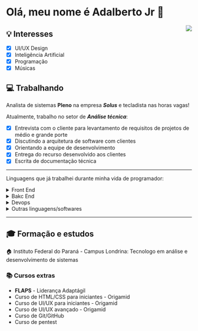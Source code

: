 # Olá, meu nome é Adalberto Jr :facepunch: 

<!-- Imagem do progrmador -->
<img align="right" src="https://media1.giphy.com/media/v1.Y2lkPTc5MGI3NjExd2Mzem9sdDJjOWs3bTV3bm43MHVxbWRtOWxqMjNqbXFjMHl1ZmZ4NiZlcD12MV9pbnRlcm5hbF9naWZfYnlfaWQmY3Q9Zw/qgQUggAC3Pfv687qPC/giphy.gif">

## :bulb: Interesses 
- [X] UI/UX Design
- [X] Inteligência Artificial
- [X] Programação
- [X] Músicas  

## :computer: Trabalhando  
Analista de sistemas **Pleno** na empresa **_Solus_** e tecladista nas horas vagas!

Atualmente, trabalho no setor de **_Análise técnica_**:
- [X] Entrevista com o cliente para levantamento de requisitos de projetos de médio e grande porte
- [X] Discutindo a arquitetura de software com clientes
- [X] Orientando a equipe de desenvolvimento
- [X] Entrega do recurso desenvolvido aos clientes
- [X] Escrita de documentação técnica 

---
Linguagens que já trabalhei durante minha vida de programador:

<details>
  <summary> Front End </summary>
  <p align="left">  
    <img src="https://raw.githubusercontent.com/devicons/devicon/master/icons/html5/html5-original-wordmark.svg" alt="html5" width="30" height="30"/>
    <img src="https://raw.githubusercontent.com/devicons/devicon/master/icons/css3/css3-original-wordmark.svg" alt="css3" width="30" height="30"/>  
    <img src="https://raw.githubusercontent.com/devicons/devicon/master/icons/javascript/javascript-original.svg" alt="javascript" width="30" height="30"/>    
    <img src="https://raw.githubusercontent.com/devicons/devicon/master/icons/react/react-original-wordmark.svg" alt="react" width="30" height="30"/>  
    <img src="https://raw.githubusercontent.com/devicons/devicon/master/icons/typescript/typescript-original.svg" alt="typescript" width="30" height="30"/> 
  </p>  
</details>

<details>
  <summary> Bakc End </summary>
  <p align="left">  
    <img src="https://raw.githubusercontent.com/devicons/devicon/master/icons/java/java-original.svg" alt="java" width="30" height="30"/>  
    <img src="https://raw.githubusercontent.com/devicons/devicon/master/icons/oracle/oracle-original.svg" alt="oracle" width="30" height="30"/>  
    <img src="https://raw.githubusercontent.com/devicons/devicon/master/icons/php/php-original.svg" alt="php" width="30" height="30"/>
  </p>
</details>

<details>
  <summary> Devops </summary>
    <p align="left">
      <img src="https://raw.githubusercontent.com/devicons/devicon/master/icons/docker/docker-original-wordmark.svg" alt="docker" width="30" height="30"/>
      <img src="https://www.vectorlogo.zone/logos/git-scm/git-scm-icon.svg" alt="git" width="30" height="30"/>  
      <img src="https://raw.githubusercontent.com/devicons/devicon/master/icons/linux/linux-original.svg" alt="linux" width="30" height="30"/>  
      <img src="https://raw.githubusercontent.com/devicons/devicon/master/icons/nginx/nginx-original.svg" alt="nginx" width="30" height="30"/>  
      <img src="https://www.vectorlogo.zone/logos/getpostman/getpostman-icon.svg" alt="postman" width="30" height="30"/>  
    </p>
</details>

<details>
  <summary> Outras linguagens/softwares </summary>
    <p align="left">
      <img src="https://www.vectorlogo.zone/logos/figma/figma-icon.svg" alt="figma" width="30" height="30"/>
      <img src="https://raw.githubusercontent.com/devicons/devicon/master/icons/c/c-original.svg" alt="c" width="30" height="30"/>  
      <img src="https://cdn.worldvectorlogo.com/logos/arduino-1.svg" alt="arduino" width="30" height="30"/>  
    </p>
</details>

---
## :mortar_board: Formação e estudos 
:house: Instituto Federal do Paraná - Campus Londrina: Tecnologo em análise e desenvolvimento de sistemas

### :books: Cursos extras 
- **FLAPS** - Liderança Adaptágil
- Curso de HTML/CSS para iniciantes - Origamid
- Curso de UI/UX para iniciantes - Origamid
- Curso de UI/UX avançado - Origamid
- Curso de Git/GitHub
- Curso de pentest
